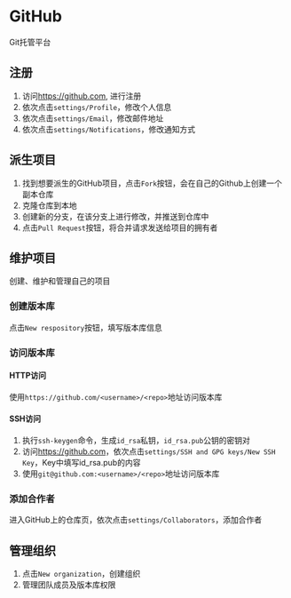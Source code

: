 # GitHub

Git托管平台

## 注册

1. 访问<https://github.com>, 进行注册
2. 依次点击`settings/Profile`，修改个人信息
3. 依次点击`settings/Email`，修改邮件地址
3. 依次点击`settings/Notifications`，修改通知方式

## 派生项目

1. 找到想要派生的GitHub项目，点击`Fork`按钮，会在自己的Github上创建一个副本仓库
2. 克隆仓库到本地
3. 创建新的分支，在该分支上进行修改，并推送到仓库中
4. 点击`Pull Request`按钮，将合并请求发送给项目的拥有者

## 维护项目

创建、维护和管理自己的项目

### 创建版本库

点击`New respository`按钮，填写版本库信息

### 访问版本库

#### HTTP访问

使用`https://github.com/<username>/<repo>`地址访问版本库

#### SSH访问

1. 执行`ssh-keygen`命令，生成`id_rsa`私钥，`id_rsa.pub`公钥的密钥对
2. 访问<https://github.com>，依次点击`settings/SSH and GPG keys/New SSH Key`，Key中填写id_rsa.pub的内容
3. 使用`git@github.com:<username>/<repo>`地址访问版本库

### 添加合作者

进入GitHub上的仓库页，依次点击`settings/Collaborators`，添加合作者

## 管理组织

1. 点击`New organization`，创建组织
2. 管理团队成员及版本库权限